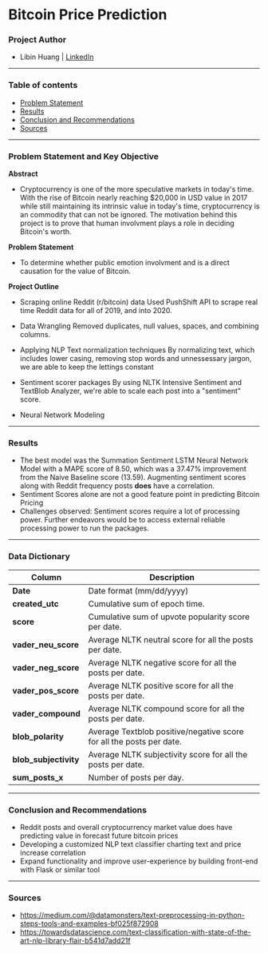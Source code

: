 # Bitcoin Price Prediction

### Project Author
- Libin Huang | <u>[LinkedIn](https://www.linkedin.com/in/libinh/)</u>

---

### Table of contents
- <u>[Problem Statement](#Problem-Statement-and-Key-Objective)</u>
- <u>[Results](#Results)</u>
- <u>[Conclusion and Recommendations](#Conclusion_and_Recommendations)</u>
- <u>[Sources](#Sources)</u>

---

### Problem Statement and Key Objective

<b> Abstract </b>
- Cryptocurrency is one of the more speculative markets in today's time. With the rise of Bitcoin nearly reaching $20,000 in USD value in 2017 while still maintaining its intrinsic value in today's time, cryptocurrency is an commodity that can not be ignored. The motivation behind this project is to prove that human involvment plays a role in deciding Bitcoin's worth. 

<b> Problem Statement </b>
- To determine whether public emotion involvment and is a direct causation for the value of Bitcoin.

<b> Project Outline </b>
- Scraping online Reddit (r/bitcoin) data
Used PushShift API to scrape real time Reddit data for all of 2019, and into 2020.

- Data Wrangling
Removed duplicates, null values, spaces, and combining columns.

- Applying NLP Text normalization techniques
By normalizing text, which includes lower casing, removing stop words and unnessessary jargon, we are able to keep the lettings constant

- Sentiment scorer packages
By using NLTK Intensive Sentiment and TextBlob Analyzer, we're able to scale each post into a "sentiment" score.

- Neural Network Modeling


---

### Results
- The best model was the Summation Sentiment LSTM Neural Network Model with a MAPE score of 8.50, which was a 37.47% improvement from the Naive Baseline score (13.59). Augmenting sentiment scores along with Reddit frequency posts **does** have a correlation.
- Sentiment Scores alone are not a good feature point in predicting Bitcoin Pricing
- Challenges observed: Sentiment scores require a lot of processing power. Further endeavors would be to access external reliable processing power to run the packages.  

---

### Data Dictionary
| Column | Description |
| --- | --- |
| **Date** | Date format (mm/dd/yyyy) |
| **created_utc** | Cumulative sum of epoch time. |
| **score** | Cumulative sum of upvote popularity score per date. |
| **vader_neu_score** | Average NLTK neutral score for all the posts per date. |
| **vader_neg_score** | Average NLTK negative score for all the posts per date. |
| **vader_pos_score** | Average NLTK positive score for all the posts per date. |
| **vader_compound** | Average NLTK compound score for all the posts per date. |
| **blob_polarity** | Average Textblob positive/negative score for all the posts per date. |
| **blob_subjectivity** | Average NLTK subjectivity score for all the posts per date. |
| **sum_posts_x** | Number of posts per day. |



---

### Conclusion and Recommendations
- Reddit posts and overall cryptocurrency market value does have predicting value in forecast future bitcoin prices
- Developing a customized NLP text classifier charting text and price increase correlation
- Expand functionality and improve user-experience by building front-end with Flask or similar tool

---

### Sources
- https://medium.com/@datamonsters/text-preprocessing-in-python-steps-tools-and-examples-bf025f872908
- https://towardsdatascience.com/text-classification-with-state-of-the-art-nlp-library-flair-b541d7add21f
